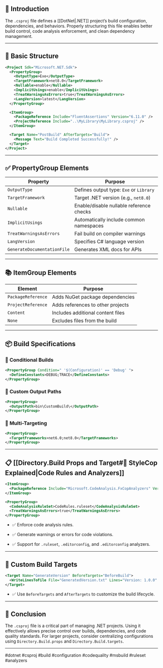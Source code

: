 ## 📌 **Introduction**

The `.csproj` file defines a [[DotNet|.NET]] project’s build configuration, dependencies, and behaviors. Properly structuring this file enables better build control, code analysis enforcement, and clean dependency management.

---
## 📖 **Basic Structure**

```xml
<Project Sdk="Microsoft.NET.Sdk">
  <PropertyGroup>
    <OutputType>Exe</OutputType>
    <TargetFramework>net8.0</TargetFramework>
    <Nullable>enable</Nullable>
    <ImplicitUsings>enable</ImplicitUsings>
    <TreatWarningsAsErrors>true</TreatWarningsAsErrors>
    <LangVersion>latest</LangVersion>
  </PropertyGroup>

  <ItemGroup>
    <PackageReference Include="FluentAssertions" Version="6.11.0" />
    <ProjectReference Include="..\MyLibrary\MyLibrary.csproj" />
  </ItemGroup>

  <Target Name="PostBuild" AfterTargets="Build">
    <Message Text="Build Completed Successfully!" />
  </Target>
</Project>
```

---
## ✅ **PropertyGroup Elements**

|Property|Purpose|
|---|---|
|`OutputType`|Defines output type: `Exe` or `Library`|
|`TargetFramework`|Target .NET version (e.g., `net8.0`)|
|`Nullable`|Enable/disable nullable reference checks|
|`ImplicitUsings`|Automatically include common namespaces|
|`TreatWarningsAsErrors`|Fail build on compiler warnings|
|`LangVersion`|Specifies C# language version|
|`GenerateDocumentationFile`|Generates XML docs for APIs|

---
## 📚 **ItemGroup Elements**

| Element            | Purpose                           |
| ------------------ | --------------------------------- |
| `PackageReference` | Adds NuGet package dependencies   |
| `ProjectReference` | Adds references to other projects |
| `Content`          | Includes additional content files |
| `None`             | Excludes files from the build     |

---
## 📦 **Build Specifications**

### 📖 **Conditional Builds**

```xml
<PropertyGroup Condition=" '$(Configuration)' == 'Debug' ">
  <DefineConstants>DEBUG;TRACE</DefineConstants>
</PropertyGroup>
```

### 📖 **Custom Output Paths**

```xml
<PropertyGroup>
  <OutputPath>bin\CustomBuild\</OutputPath>
</PropertyGroup>
```

### 📖 **Multi-Targeting**

```xml
<PropertyGroup>
  <TargetFrameworks>net6.0;net8.0</TargetFrameworks>
</PropertyGroup>
```

---
## 📋 **[[Directory.Build Props and Target#📖 **StyleCop Explained**|Code Rules and Analyzers]]**

```xml
<ItemGroup>
  <PackageReference Include="Microsoft.CodeAnalysis.FxCopAnalyzers" Version="3.3.2" />
</ItemGroup>

<PropertyGroup>
  <CodeAnalysisRuleSet>CodeRules.ruleset</CodeAnalysisRuleSet>
  <TreatWarningsAsErrors>true</TreatWarningsAsErrors>
</PropertyGroup>
```

- ✅ Enforce code analysis rules.
    
- ✅ Generate warnings or errors for code violations.
    
- ✅ Support for `.ruleset`, `.editorconfig`, and `.editorconfig` analyzers.
    

---
## 📖 **Custom Build Targets**

```xml
<Target Name="GenerateVersion" BeforeTargets="BeforeBuild">
  <WriteLinesToFile File="GeneratedVersion.txt" Lines="Version: 1.0.0" />
</Target>
```

- ✅ Use `BeforeTargets` and `AfterTargets` to customize the build lifecycle.
    
---
## 🚀 **Conclusion**

The `.csproj` file is a critical part of managing .NET projects. Using it effectively allows precise control over builds, dependencies, and code quality standards. For larger projects, consider centralizing configurations using `Directory.Build.props` and `Directory.Build.targets`.

---

#dotnet #csproj #build #configuration #codequality #msbuild #ruleset #analyzers